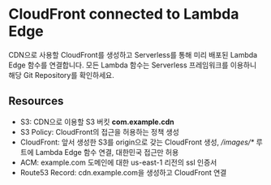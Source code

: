# CloudFront connected to Lambda Edge

CDN으로 사용할 CloudFront를 생성하고 Serverless를 통해 미리 배포된 Lambda Edge 함수를 연결합니다. 모든 Lambda 함수는 Serverless 프레임워크를 이용하니 해당 Git Repository를 확인하세요.

## Resources

* S3: CDN으로 이용할 S3 버킷 **com.example.cdn**
* S3 Policy: CloudFront의 접근을 허용하는 정책 생성
* CloudFront: 앞서 생성한 S3를 origin으로 갖는 CloudFront 생성, _/images/*_ 루트에 Lambda Edge 함수 연결, 대한민국 접근만 허용
* ACM: example.com 도메인에 대한 us-east-1 리전의 ssl 인증서
* Route53 Record: cdn.example.com을 생성하고 CloudFront 연결
